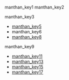 manthan_key1
manthan_key2


manthan_key3
* [manthan_key5](https://www.mangopeople.org.in/single-post/2018/01/06/MeetTheTribe)
* manthan_key6
* [manthan_key8](http://www.jamyang.org/)

manthan_key9
* [manthan_key11](https://medium.com/@annu17/interaction-with-community-on-menstruation-f59be10e203e)
* [manthan_key13](https://medium.com/@annu17/my-feelings-and-expectation-from-bastar-trip-of-self-sustainability-a92047c1a90d)
* [manthan_key15](https://medium.com/@harjeet17/my-10-days-journey-of-bastar-3302b311bd1a)
* [manthan_key17](https://medium.com/@harjeet17/this-week-is-good-i-learned-many-things-this-week-as-i-went-to-school-i-have-played-a-lot-of-42768bc6c998)
